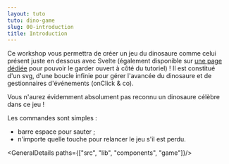 ```yaml
---
layout: tuto
tuto: dino-game
slug: 00-introduction
title: Introduction
---
```


<script>
    import Game from '$lib/components/game/Game.svelte';
    import GeneralDetails from './GeneralDetails.md';
</script>

Ce workshop vous permettra de créer un jeu du dinosaure comme celui présent juste en dessous avec Svelte (également disponible sur <a href="/dinogame" target="_blank">une page dédiée</a> pour pouvoir le garder ouvert à côté du tutoriel) ! Il est constitué d'un svg, d'une boucle infinie pour gérer l'avancée du dinosaure et de gestionnaires d'événements (onClick & co).

<div class="board-wrapper">
    <Game/>
</div>

Vous n'aurez évidemment absolument pas reconnu un dinosaure célèbre dans ce jeu !

Les commandes sont simples :

- barre espace pour sauter ;
- n'importe quelle touche pour relancer le jeu s'il est perdu.

<GeneralDetails paths={["src", "lib", "components", "game"]}/>

<style>
    .board-wrapper {
        max-width: 600px;
        margin: auto;
    }
</style>
